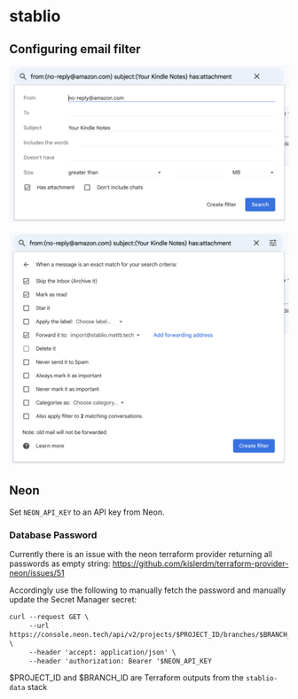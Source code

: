 # stablio

## Configuring email filter

![](docs/filter-search.png)

![](docs/filter-actions.png)

## Neon

Set `NEON_API_KEY` to an API key from Neon.

### Database Password

Currently there is an issue with the neon terraform provider returning all passwords as empty string: https://github.com/kislerdm/terraform-provider-neon/issues/51

Accordingly use the following to manually fetch the password and manually update the Secret Manager secret:

```
curl --request GET \
     --url https://console.neon.tech/api/v2/projects/$PROJECT_ID/branches/$BRANCH_ID/roles/mjwbenton/reveal_password \
     --header 'accept: application/json' \
     --header 'authorization: Bearer '$NEON_API_KEY
```

$PROJECT_ID and $BRANCH_ID are Terraform outputs from the `stablio-data` stack
